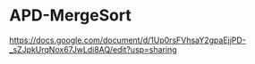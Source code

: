 # APD-MergeSort

https://docs.google.com/document/d/1Up0rsFVhsaY2gpaEjjPD-_sZJpkUrqNox67JwLdi8AQ/edit?usp=sharing
